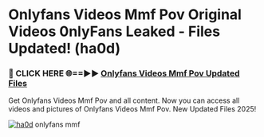 # Onlyfans Videos Mmf Pov Original Videos 0nlyFans Leaked - Files Updated! (ha0d)

<h3>🔴 CLICK HERE 🌐==►► <a href="https://tinyurl.com/x26r9saj" rel="nofollow">Onlyfans Videos Mmf Pov Updated Files</a></h3>

Get Onlyfans Videos Mmf Pov and all content. Now you can access all videos and pictures of Onlyfans Videos Mmf Pov. New Updated Files 2025!

[![ha0d](https://i.imgur.com/LkgZPqh.gif)](https://tinyurl.com/x26r9saj)
onlyfans mmf